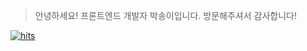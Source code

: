 > 안녕하세요! 프론트엔드 개발자 박송이입니다.
> 방문해주셔서 감사합니다!

[![hits](https://hits.seeyoufarm.com/api/count/incr/badge.svg?url=https%3A%2F%2Fgithub.com%2Fgjbae1212%2Fhit-counter&count_bg=%23AEAEAE&title_bg=%23555555&icon=&icon_color=%23E7E7E7&title=hits&edge_flat=false)](https://hits.seeyoufarm.com)
